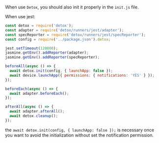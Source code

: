 When use `Detox`, you should also init it properly in the `init.js` file.

When use jest:

```js
const detox = require('detox');
const adapter = require('detox/runners/jest/adapter');
const specReporter = require('detox/runners/jest/specReporter');
const config = require('../package.json').detox;

jest.setTimeout(120000);
jasmine.getEnv().addReporter(adapter);
jasmine.getEnv().addReporter(specReporter);

beforeAll(async () => {
  await detox.init(config, { launchApp: false });
  await device.launchApp({ permissions: { notifications: 'YES' } });
});

beforeEach(async () => {
  await adapter.beforeEach();
});

afterAll(async () => {
  await adapter.afterAll();
  await detox.cleanup();
});
```

the `await detox.init(config, { launchApp: false });` is necessary once you want to avoid the initialization 
without set the notification permission.
